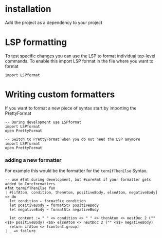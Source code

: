 # installation
Add the project as a dependency to your project

# LSP formatting
To test specific changes you can use the LSP to format individual top-level commands. 
To enable this import LSP format in the file where you want to format
```
import LSPformat
```

# Writing custom formatters
If you want to format a new piece of syntax start by importing the PrettyFormat
```
-- During development use LSPformat
import LSPformat
open PrettyFormat
```

```
-- Switch to PrettyFormat when you do not need the LSP anymore
import LSPformat
open PrettyFormat
```
### adding a new formatter
For example this would be the formatter for the `termIfThenElse` Syntax.
```
-- use #fmt during development, but #coreFmt if your formatter gets added to Coreformatters
#fmt termIfThenElse fun
| #[ifAtom, condition, thenAtom, positiveBody, elseAtom, negativeBody] => do
  let condition ← formatStx condition
  let positiveBody ← formatStx positiveBody
  let negativeBody ← formatStx negativeBody

  let content := " " <> condition <> " " <> thenAtom <> nestDoc 2 ("" <$$> positiveBody) <$$> elseAtom <> nestDoc 2 ("" <$$> negativeBody)
  return ifAtom <> (content.group)
| _ => failure
```